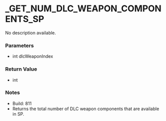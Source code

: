 # _GET_NUM_DLC_WEAPON_COMPONENTS_SP

No description available.

### Parameters
* int dlcWeaponIndex

### Return Value
* int

### Notes
* Build: 811
* Returns the total number of DLC weapon components that are available in SP.

